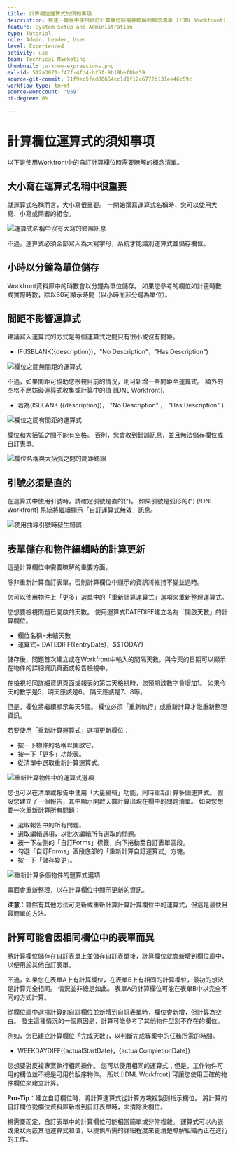 ```yaml
---
title: 計算欄位運算式的須知事項
description: 快速一覽在中使用自訂計算欄位時需要瞭解的概念清單 [!DNL Workfront].
feature: System Setup and Administration
type: Tutorial
role: Admin, Leader, User
level: Experienced
activity: use
team: Technical Marketing
thumbnail: to-know-expressions.png
exl-id: 512a3071-f47f-4fd4-bf5f-9b18bef8ba59
source-git-commit: 71f9ec5fad80664cc1d1f12c6772b131ee46c59c
workflow-type: tm+mt
source-wordcount: '959'
ht-degree: 0%

---
```


# 計算欄位運算式的須知事項

以下是使用Workfront中的自訂計算欄位時需要瞭解的概念清單。

## 大小寫在運算式名稱中很重要

就運算式名稱而言，大小寫很重要。 一開始撰寫運算式名稱時，您可以使用大寫、小寫或兩者的組合。

![運算式名稱中沒有大寫的錯誤訊息](assets/T2K01.png)

不過，運算式必須全部寫入為大寫字母，系統才能識別運算式並儲存欄位。



## 小時以分鐘為單位儲存

Workfront資料庫中的時數會以分鐘為單位儲存。 如果您參考的欄位如計畫時數或實際時數，除以60可顯示時間（以小時而非分鐘為單位）。

## 間距不影響運算式

建議寫入運算式的方式是每個運算式之間只有很小或沒有間距。

* IF(ISBLANK({description})，&quot;No Description&quot;，&quot;Has Description&quot;)

![欄位之間無間距的運算式](assets/T2K02.png)

不過，如果間距可協助您檢視目前的情況，則可新增一些間距至運算式。 額外的空格不應妨礙運算式收集或計算中的值 [!DNL Workfront].

* 若為(ISBLANK ({description})， &quot;No Description&quot; ， &quot;Has Description&quot; )

![欄位之間有間距的運算式](assets/T2K03.png)

欄位和大括弧之間不能有空格。 否則，您會收到錯誤訊息，並且無法儲存欄位或自訂表單。

![欄位名稱與大括弧之間的間距錯誤](assets/T2K04.png)

## 引號必須是直的

在運算式中使用引號時，請確定引號是直的(&quot;)。 如果引號是弧形的(&quot;) [!DNL Workfront] 系統將繼續顯示「自訂運算式無效」訊息。

![使用曲線引號時發生錯誤](assets/T2K05.png)

## 表單儲存和物件編輯時的計算更新

這是計算欄位中需要瞭解的重要方面。

除非重新計算自訂表單，否則計算欄位中顯示的資訊將維持不變並過時。

您可以使用物件上「更多」選單中的「重新計算運算式」選項來重新整理運算式。

您想要檢視問題已開啟的天數。 使用運算式DATEDIFF建立名為「開啟天數」的計算欄位。

* 欄位名稱=未結天數
* 運算式= DATEDIFF({entryDate}，$$TODAY)

儲存後，問題首次建立或在Workfront中輸入的間隔天數，與今天的日期可以顯示在物件的詳細資訊頁面或報告檢視中。

在檢視相同詳細資訊頁面或報表的第二天檢視時，您預期該數字會增加1。 如果今天的數字是5，明天應該是6。 隔天應該是7、8等。

但是，欄位將繼續顯示每天5個。 欄位必須「重新執行」或重新計算才能重新整理資訊。

若要使用「重新計算運算式」選項更新欄位：

* 按一下物件的名稱以開啟它。
* 按一下「更多」功能表。
* 從清單中選取重新計算運算式。

![重新計算物件中的運算式選項](assets/T2K06.png)

您也可以在清單或報告中使用「大量編輯」功能，同時重新計算多個運算式。 假設您建立了一個報告，其中顯示開啟天數計算出現在欄中的問題清單。 如果您想要一次重新計算所有問題：

* 選取報告中的所有問題。
* 選取編輯選項，以批次編輯所有選取的問題。
* 按一下左側的「自訂Forms」標籤，向下捲動至自訂表單區段。
* 勾選「自訂Forms」區段底部的「重新計算自訂運算式」方塊。
* 按一下「儲存變更」。

![重新計算多個物件的運算式選項](assets/T2K07.png)

畫面會重新整理，以在計算欄位中顯示更新的資訊。

**注意**：雖然有其他方法可更新或重新計算計算計算欄位中的運算式，但這是最快且最簡單的方法。

## 計算可能會因相同欄位中的表單而異

將計算欄位儲存在自訂表單上並儲存自訂表單後，計算欄位就會新增到欄位庫中，以便用於其他自訂表單。

不過，如果您在表單A上有計算欄位，在表單B上有相同的計算欄位，最初的想法是計算完全相同。 情況並非總是如此。 表單A的計算欄位可能在表單B中以完全不同的方式計算。

從欄位庫中選擇計算的自訂欄位並新增到自訂表單時，欄位會新增，但計算為空白。 發生這種情況的一個原因是，計算可能參考了其他物件型別不存在的欄位。

例如，您已建立計算欄位「完成天數」，以判斷完成專案中的任務所需的時間。

* WEEKDAYDIFF({actualStartDate}，{actualCompletionDate})

您想要對反複專案執行相同操作。 您可以使用相同的運算式；但是，工作物件可用的欄位並不總是可用於版序物件。 所以 [!DNL Workfront] 可讓您使用正確的物件欄位來建立計算。

**Pro-Tip**：建立自訂欄位時，將計算運算式從計算方塊複製到指示欄位。 將計算的自訂欄位從欄位資料庫新增到自訂表單時，未清除此欄位。

視需要而定，自訂表單中的計算欄位可能相當簡單或非常複雜。 運算式可以內嵌或巢狀內嵌其他運算式和值，以提供所需的詳細程度來更清楚瞭解組織內正在進行的工作。

<!--Depending on the need, calculated fields in custom forms can be quite simple or very complex. Expressions can embed, or nest, other expressions and values to provide the level of detail needed to get a better picture of what is going on with the work being done at your organization. 

Most of the examples and exercises in this course have been relatively simple to provide a base understanding of the expressions most commonly used and how to build those expressions in a custom calculated field. 

Now you’re ready to start building your own calculated custom fields.-->
